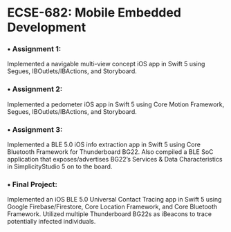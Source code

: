 # ECSE-682: Mobile Embedded Development
### • Assignment 1: 
Implemented a navigable multi-view concept iOS app in Swift 5 using Segues, IBOutlets/IBActions, and Storyboard.
### • Assignment 2: 
Implemented a pedometer iOS app in Swift 5 using Core Motion Framework, Segues, IBOutlets/IBActions, and Storyboard. 
### • Assignment 3: 
Implemented a BLE 5.0 iOS info extraction app in Swift 5 using Core Bluetooth Framework for Thunderboard BG22. Also compiled a BLE SoC application that exposes/advertises BG22’s Services & Data Characteristics in SimplicityStudio 5 on to the board.
### • Final Project: 
Implemented an iOS BLE 5.0 Universal Contact Tracing app in Swift 5 using Google Firebase/Firestore, Core Location Framework, and Core Bluetooth Framework. Utilized multiple Thunderboard BG22s as iBeacons to trace potentially infected individuals.

